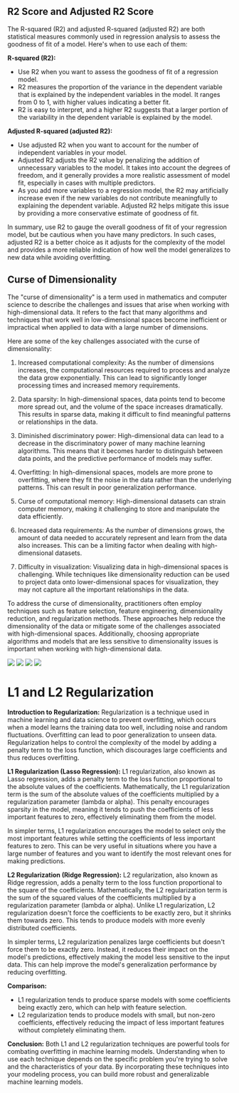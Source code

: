
## R2 Score and Adjusted R2 Score
The R-squared (R2) and adjusted R-squared (adjusted R2) are both statistical measures commonly used in regression analysis to assess the goodness of fit of a model. Here's when to use each of them:

**R-squared (R2):**

- Use R2 when you want to assess the goodness of fit of a regression model.
- R2 measures the proportion of the variance in the dependent variable that is explained by the independent variables in the model. It ranges from 0 to 1, with higher values indicating a better fit.
- R2 is easy to interpret, and a higher R2 suggests that a larger portion of the variability in the dependent variable is explained by the model.

**Adjusted R-squared (adjusted R2):**

- Use adjusted R2 when you want to account for the number of independent variables in your model.
- Adjusted R2 adjusts the R2 value by penalizing the addition of unnecessary variables to the model. It takes into account the degrees of freedom, and it generally provides a more realistic assessment of model fit, especially in cases with multiple predictors.
- As you add more variables to a regression model, the R2 may artificially increase even if the new variables do not contribute meaningfully to explaining the dependent variable. Adjusted R2 helps mitigate this issue by providing a more conservative estimate of goodness of fit.

In summary, use R2 to gauge the overall goodness of fit of your regression model, but be cautious when you have many predictors. In such cases, adjusted R2 is a better choice as it adjusts for the complexity of the model and provides a more reliable indication of how well the model generalizes to new data while avoiding overfitting.


## Curse of Dimensionality

The "curse of dimensionality" is a term used in mathematics and computer science to describe the challenges and issues that arise when working with high-dimensional data. It refers to the fact that many algorithms and techniques that work well in low-dimensional spaces become inefficient or impractical when applied to data with a large number of dimensions.

Here are some of the key challenges associated with the curse of dimensionality:

1. Increased computational complexity: As the number of dimensions increases, the computational resources required to process and analyze the data grow exponentially. This can lead to significantly longer processing times and increased memory requirements.

2. Data sparsity: In high-dimensional spaces, data points tend to become more spread out, and the volume of the space increases dramatically. This results in sparse data, making it difficult to find meaningful patterns or relationships in the data.

3. Diminished discriminatory power: High-dimensional data can lead to a decrease in the discriminatory power of many machine learning algorithms. This means that it becomes harder to distinguish between data points, and the predictive performance of models may suffer.

4. Overfitting: In high-dimensional spaces, models are more prone to overfitting, where they fit the noise in the data rather than the underlying patterns. This can result in poor generalization performance.

5. Curse of computational memory: High-dimensional datasets can strain computer memory, making it challenging to store and manipulate the data efficiently.

6. Increased data requirements: As the number of dimensions grows, the amount of data needed to accurately represent and learn from the data also increases. This can be a limiting factor when dealing with high-dimensional datasets.

7. Difficulty in visualization: Visualizing data in high-dimensional spaces is challenging. While techniques like dimensionality reduction can be used to project data onto lower-dimensional spaces for visualization, they may not capture all the important relationships in the data.

To address the curse of dimensionality, practitioners often employ techniques such as feature selection, feature engineering, dimensionality reduction, and regularization methods. These approaches help reduce the dimensionality of the data or mitigate some of the challenges associated with high-dimensional spaces. Additionally, choosing appropriate algorithms and models that are less sensitive to dimensionality issues is important when working with high-dimensional data.


![](https://github.com/praj2408/Machine-Learning-Hand-Written-Notes/blob/main/Regression%20Metrics/MSE%20MAE.jpg)
![](https://github.com/praj2408/Machine-Learning-Hand-Written-Notes/blob/main/Regression%20Metrics/RMSE.jpg)
![](https://github.com/praj2408/Machine-Learning-Hand-Written-Notes/blob/main/Regression%20Metrics/R2%20Score.jpg)
![](https://github.com/praj2408/Machine-Learning-Hand-Written-Notes/blob/main/Regression%20Metrics/Adjusted%20R2%20score.jpg)



# L1 and L2 Regularization
**Introduction to Regularization:**
Regularization is a technique used in machine learning and data science to prevent overfitting, which occurs when a model learns the training data too well, including noise and random fluctuations. Overfitting can lead to poor generalization to unseen data. Regularization helps to control the complexity of the model by adding a penalty term to the loss function, which discourages large coefficients and thus reduces overfitting.

**L1 Regularization (Lasso Regression):**
L1 regularization, also known as Lasso regression, adds a penalty term to the loss function proportional to the absolute values of the coefficients. Mathematically, the L1 regularization term is the sum of the absolute values of the coefficients multiplied by a regularization parameter (lambda or alpha). This penalty encourages sparsity in the model, meaning it tends to push the coefficients of less important features to zero, effectively eliminating them from the model.

In simpler terms, L1 regularization encourages the model to select only the most important features while setting the coefficients of less important features to zero. This can be very useful in situations where you have a large number of features and you want to identify the most relevant ones for making predictions.

**L2 Regularization (Ridge Regression):**
L2 regularization, also known as Ridge regression, adds a penalty term to the loss function proportional to the square of the coefficients. Mathematically, the L2 regularization term is the sum of the squared values of the coefficients multiplied by a regularization parameter (lambda or alpha). Unlike L1 regularization, L2 regularization doesn't force the coefficients to be exactly zero, but it shrinks them towards zero. This tends to produce models with more evenly distributed coefficients.

In simpler terms, L2 regularization penalizes large coefficients but doesn't force them to be exactly zero. Instead, it reduces their impact on the model's predictions, effectively making the model less sensitive to the input data. This can help improve the model's generalization performance by reducing overfitting.

**Comparison:**
- L1 regularization tends to produce sparse models with some coefficients being exactly zero, which can help with feature selection.
- L2 regularization tends to produce models with small, but non-zero coefficients, effectively reducing the impact of less important features without completely eliminating them.

**Conclusion:**
Both L1 and L2 regularization techniques are powerful tools for combating overfitting in machine learning models. Understanding when to use each technique depends on the specific problem you're trying to solve and the characteristics of your data. By incorporating these techniques into your modeling process, you can build more robust and generalizable machine learning models.
